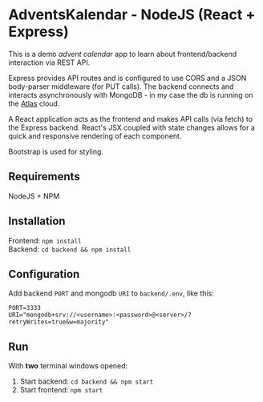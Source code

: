 # AdventsKalendar - NodeJS (React + Express)
This is a demo _advent calendar_ app to learn about frontend/backend interaction via REST API.

Express provides API routes and is configured to use CORS and a JSON body-parser middleware (for PUT calls). The backend connects and interacts asynchronously with MongoDB - in my case the db is running on the [Atlas](https://www.mongodb.com/docs/atlas/getting-started/) cloud. 

A React application acts as the frontend and makes API calls (via fetch) to the Express backend. React's JSX coupled with state changes allows for a quick and responsive rendering of each component.

Bootstrap is used for styling.

## Requirements
NodeJS + NPM

## Installation
Frontend: `npm install`  
Backend: `cd backend && npm install`

## Configuration
Add backend `PORT` and mongodb `URI` to `backend/.env`, like this:
```
PORT=3333
URI="mongodb+srv://<username>:<password>@<server>/?retryWrites=true&w=majority"
```

## Run
With **two** terminal windows opened:
1) Start backend: `cd backend && npm start`
2) Start frontend: `npm start`
